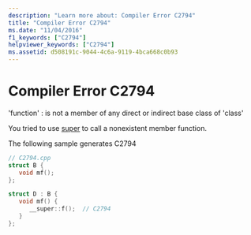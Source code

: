 ```yaml
---
description: "Learn more about: Compiler Error C2794"
title: "Compiler Error C2794"
ms.date: "11/04/2016"
f1_keywords: ["C2794"]
helpviewer_keywords: ["C2794"]
ms.assetid: d508191c-9044-4c6a-9119-4bca668c0b93
---
```

# Compiler Error C2794

'function' : is not a member of any direct or indirect base class of 'class'

You tried to use [super](../../cpp/super.md) to call a nonexistent member function.

The following sample generates C2794

```cpp
// C2794.cpp
struct B {
   void mf();
};

struct D : B {
   void mf() {
      __super::f();  // C2794
   }
};
```
